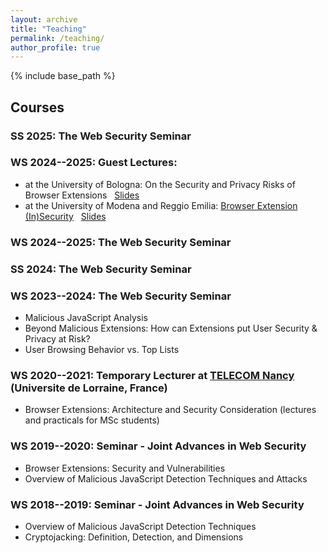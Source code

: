 ```yaml
---
layout: archive
title: "Teaching"
permalink: /teaching/
author_profile: true
---
```


{% include base_path %}

## Courses

### SS 2025: The Web Security Seminar

### WS 2024--2025: Guest Lectures:
* at the University of Bologna: On the Security and Privacy Risks of Browser Extensions &nbsp; [Slides](https://aurore54f.github.io/papers/fass2025browserextensions-bologna.talk.pdf)
* at the University of Modena and Reggio Emilia: [Browser Extension (In)Security](https://www.fim.unimore.it/sites/dip04/files/2024-12/Seminario_Fass.pdf) &nbsp; [Slides](https://aurore54f.github.io/papers/fass2024browserextensions-modena.talk.pdf)

### WS 2024--2025: The Web Security Seminar

### SS 2024: The Web Security Seminar

### WS 2023--2024: The Web Security Seminar
* Malicious JavaScript Analysis
* Beyond Malicious Extensions: How can Extensions put User Security \& Privacy at Risk?
* User Browsing Behavior vs. Top Lists

### WS 2020--2021: Temporary Lecturer at [TELECOM Nancy](http://telecomnancy.univ-lorraine.fr/en) (Universite de Lorraine, France)
* Browser Extensions: Architecture and Security Consideration (lectures and practicals for MSc students)

### WS 2019--2020: Seminar - Joint Advances in Web Security
* Browser Extensions: Security and Vulnerabilities
* Overview of Malicious JavaScript Detection Techniques and Attacks

### WS 2018--2019: Seminar - Joint Advances in Web Security
* Overview of Malicious JavaScript Detection Techniques
* Cryptojacking: Definition, Detection, and Dimensions
